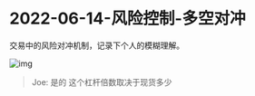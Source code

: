 # 2022-06-14-风险控制-多空对冲

交易中的风险对冲机制，记录下个人的模糊理解。

![img](2022-06-14-duichong.png)

> Joe: 是的 这个杠杆倍数取决于现货多少